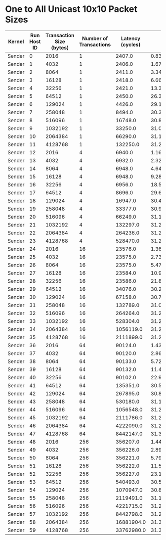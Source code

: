 # One to All Unicast 10x10 Packet Sizes

| Kernel | Run Host ID | Transaction Size (bytes) | Number of Transactions | Latency (cycles) | Bandwidth (bytes/cycle) |
|---|---|---|---|---|---|
| Sender | 0 | 2016 | 1 | 2407.0 | 0.8375571250519319 |
| Sender | 1 | 4032 | 1 | 2406.0 | 1.6758104738154613 |
| Sender | 2 | 8064 | 1 | 2411.0 | 3.344670261302364 |
| Sender | 3 | 16128 | 1 | 2418.0 | 6.669975186104218 |
| Sender | 4 | 32256 | 1 | 2421.0 | 13.323420074349443 |
| Sender | 5 | 64512 | 1 | 2450.0 | 26.33142857142857 |
| Sender | 6 | 129024 | 1 | 4426.0 | 29.151378219611388 |
| Sender | 7 | 258048 | 1 | 8494.0 | 30.38003296444549 |
| Sender | 8 | 516096 | 1 | 16748.0 | 30.81538094100788 |
| Sender | 9 | 1032192 | 1 | 33250.0 | 31.04336842105263 |
| Sender | 10 | 2064384 | 1 | 66290.0 | 31.14171066525871 |
| Sender | 11 | 4128768 | 1 | 132250.0 | 31.219417769376182 |
| Sender | 12 | 2016 | 4 | 6940.0 | 1.1619596541786743 |
| Sender | 13 | 4032 | 4 | 6932.0 | 2.326601269474899 |
| Sender | 14 | 8064 | 4 | 6948.0 | 4.642487046632124 |
| Sender | 15 | 16128 | 4 | 6948.0 | 9.284974093264248 |
| Sender | 16 | 32256 | 4 | 6956.0 | 18.548591144335827 |
| Sender | 17 | 64512 | 4 | 8696.0 | 29.674333026678934 |
| Sender | 18 | 129024 | 4 | 16947.0 | 30.45353159851301 |
| Sender | 19 | 258048 | 4 | 33377.0 | 30.925247925217963 |
| Sender | 20 | 516096 | 4 | 66249.0 | 31.160983562016032 |
| Sender | 21 | 1032192 | 4 | 132297.0 | 31.208326719426744 |
| Sender | 22 | 2064384 | 4 | 264236.0 | 31.250609303804175 |
| Sender | 23 | 4128768 | 4 | 528470.0 | 31.25072757204761 |
| Sender | 24 | 2016 | 16 | 23576.0 | 1.368171021377672 |
| Sender | 25 | 4032 | 16 | 23575.0 | 2.736458112407211 |
| Sender | 26 | 8064 | 16 | 23575.0 | 5.472916224814422 |
| Sender | 27 | 16128 | 16 | 23584.0 | 10.941655359565807 |
| Sender | 28 | 32256 | 16 | 23586.0 | 21.881455100483336 |
| Sender | 29 | 64512 | 16 | 34076.0 | 30.29087921117502 |
| Sender | 30 | 129024 | 16 | 67158.0 | 30.73921200750469 |
| Sender | 31 | 258048 | 16 | 132789.0 | 31.092695931138874 |
| Sender | 32 | 516096 | 16 | 264264.0 | 31.247298156389064 |
| Sender | 33 | 1032192 | 16 | 528304.0 | 31.260546957812167 |
| Sender | 34 | 2064384 | 16 | 1056119.0 | 31.275021091373226 |
| Sender | 35 | 4128768 | 16 | 2111899.0 | 31.28004132773395 |
| Sender | 36 | 2016 | 64 | 90124.0 | 1.431627535395677 |
| Sender | 37 | 4032 | 64 | 90120.0 | 2.863382157123835 |
| Sender | 38 | 8064 | 64 | 90133.0 | 5.725938335570768 |
| Sender | 39 | 16128 | 64 | 90132.0 | 11.452003727865797 |
| Sender | 40 | 32256 | 64 | 90102.0 | 22.911633482053674 |
| Sender | 41 | 64512 | 64 | 135351.0 | 30.504155861426955 |
| Sender | 42 | 129024 | 64 | 267895.0 | 30.82377797271319 |
| Sender | 43 | 258048 | 64 | 530180.0 | 31.14993398468445 |
| Sender | 44 | 516096 | 64 | 1056548.0 | 31.26232220400777 |
| Sender | 45 | 1032192 | 64 | 2111786.0 | 31.28171509802603 |
| Sender | 46 | 2064384 | 64 | 4222090.0 | 31.29269532387988 |
| Sender | 47 | 4128768 | 64 | 8442147.0 | 31.3002310905034 |
| Sender | 48 | 2016 | 256 | 356207.0 | 1.4488654069122728 |
| Sender | 49 | 4032 | 256 | 356226.0 | 2.8975762577689443 |
| Sender | 50 | 8064 | 256 | 356221.0 | 5.795233857633323 |
| Sender | 51 | 16128 | 256 | 356222.0 | 11.590435178063117 |
| Sender | 52 | 32256 | 256 | 356227.0 | 23.180544989571256 |
| Sender | 53 | 64512 | 256 | 540493.0 | 30.555570562430965 |
| Sender | 54 | 129024 | 256 | 1070947.0 | 30.841996849517297 |
| Sender | 55 | 258048 | 256 | 2119491.0 | 31.167996467076293 |
| Sender | 56 | 516096 | 256 | 4221715.0 | 31.295474943239892 |
| Sender | 57 | 1032192 | 256 | 8442798.0 | 31.297817619230024 |
| Sender | 58 | 2064384 | 256 | 16881904.0 | 31.304662317710136 |
| Sender | 59 | 4128768 | 256 | 33762980.0 | 31.305430030169138 |
